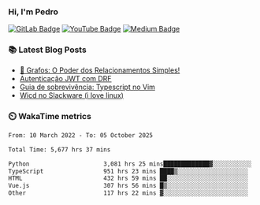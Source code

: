 ### Hi, I'm Pedro


[![GitLab Badge](https://img.shields.io/badge/-peidrao-504945?style=flat-square&logo=Gitlab&logoColor=ebdbb2&link=https://gitlab.com/peidrao)](https://gitlab.com/peidrao)
[![YouTube Badge](https://img.shields.io/badge/-PedroFonseca-d65d0e?style=flat-square&logo=youtube&logoColor=fbf1c7&link=https://www.youtube.com/c/PedroFonseca)](https://www.youtube.com/channel/UCNwiRpXEAIvKDQiGVRuHkcw)
[![Medium Badge](https://img.shields.io/badge/-@peidrao-98971a?style=flat-square&logo=Medium&logoColor=fbf1c7&link=https://medium.com/@peidrao/)](https://medium.com/@peidrao)

### :books: Latest Blog Posts

- [🧠 Grafos: O Poder dos Relacionamentos Simples!](https://medium.com/@peidrao/grafos-o-poder-dos-relacionamentos-simples-8714e09ae40c)
- [Autenticação JWT com DRF](https://medium.com/@peidrao/autentica%C3%A7%C3%A3o-jwt-com-drf-295543744f63)
- [Guia de sobrevivência: Typescript no Vim](https://medium.com/@peidrao/guia-de-sobreviv%C3%AAncia-typescript-no-vim-81d514b9abaf)
- [Wicd no Slackware (i love linux)](https://www.vivaolinux.com.br/dica/Wicd-no-Slackware/)

### :timer_clock: WakaTime metrics

<!--START_SECTION:waka-->

```txt
From: 10 March 2022 - To: 05 October 2025

Total Time: 5,677 hrs 37 mins

Python                     3,081 hrs 25 mins█████████████▓░░░░░░░░░░░   54.27 %
TypeScript                 951 hrs 23 mins ████▒░░░░░░░░░░░░░░░░░░░░   16.76 %
HTML                       432 hrs 59 mins ██░░░░░░░░░░░░░░░░░░░░░░░   07.63 %
Vue.js                     307 hrs 56 mins █▒░░░░░░░░░░░░░░░░░░░░░░░   05.42 %
Other                      117 hrs 22 mins ▓░░░░░░░░░░░░░░░░░░░░░░░░   02.07 %
```

<!--END_SECTION:waka-->
